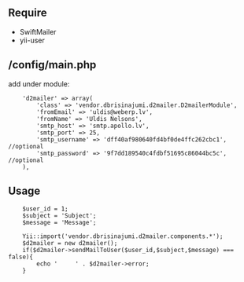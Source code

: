 Require
-------


* SwiftMailer
* yii-user



/config/main.php
----------------

add under module: 

        'd2mailer' => array(
            'class' => 'vendor.dbrisinajumi.d2mailer.D2mailerModule',
            'fromEmail' => 'uldis@weberp.lv',
            'fromName' => 'Uldis Nelsons',
            'smtp_host' => 'smtp.apollo.lv',
            'smtp_port' => 25,
            'smtp_username' => 'dff40af980640fd4bf0de4ffc262cbc1', //optional
            'smtp_password' => '9f7dd189540c4fdbf51695c86044bc5c', //optional
        ),         

        
Usage
------

        $user_id = 1;
        $subject = 'Subject';
        $message = 'Message';

        Yii::import('vendor.dbrisinajumi.d2mailer.components.*');
        $d2mailer = new d2mailer();     
        if($d2mailer->sendMailToUser($user_id,$subject,$message) === false){
            echo '     ' . $d2mailer->error;
        }                

